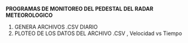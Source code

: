 **PROGRAMAS DE MONITOREO DEL PEDESTAL DEL RADAR METEOROLOGICO**

1. GENERA ARCHIVOS .CSV DIARIO
2. PLOTEO DE LOS DATOS DEL ARCHIVO .CSV , Velocidad vs Tiempo
